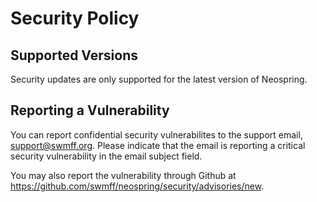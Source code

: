 # Security Policy

## Supported Versions

Security updates are only supported for the latest version of Neospring.

## Reporting a Vulnerability

You can report confidential security vulnerabilites to the support email, support@swmff.org. Please indicate that the email is reporting a critical security vulnerability in the email subject field.

You may also report the vulnerability through Github at <https://github.com/swmff/neospring/security/advisories/new>.
